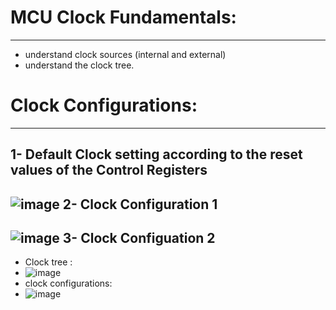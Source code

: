 # MCU Clock Fundamentals:
-------------------------
*  understand clock sources (internal and external)
*  understand the clock tree.
# Clock Configurations:
-----------------------
1- Default Clock setting according to the reset values of the Control Registers
----------------------------------------------------------------------------------
![image](https://github.com/mahmoudHussein202/Mastering-Embedded-Systems-diploma/blob/master/unit_6/Lecture3-Clocks/lab2-setting%20the%20system%20frequency/results/default%20clock%20settings.png)
2- Clock Configuration 1 
------------------------
![image](https://github.com/mahmoudHussein202/Mastering-Embedded-Systems-diploma/blob/master/unit_6/Lecture3-Clocks/lab2-setting%20the%20system%20frequency/results/Clock_settings_1.png)
3- Clock Configuation 2 
-----------------------
*  Clock tree :
*  ![image](https://github.com/mahmoudHussein202/Mastering-Embedded-Systems-diploma/blob/master/unit_6/Lecture3-Clocks/lab2-setting%20the%20system%20frequency/results/clock_settings_2_clk_tree.png)
*  clock configurations:
*  ![image](https://github.com/mahmoudHussein202/Mastering-Embedded-Systems-diploma/blob/master/unit_6/Lecture3-Clocks/lab2-setting%20the%20system%20frequency/results/clock_settings_2_png.png)
